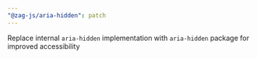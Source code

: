 ```yaml
---
"@zag-js/aria-hidden": patch
---
```


Replace internal `aria-hidden` implementation with `aria-hidden` package for improved accessibility
